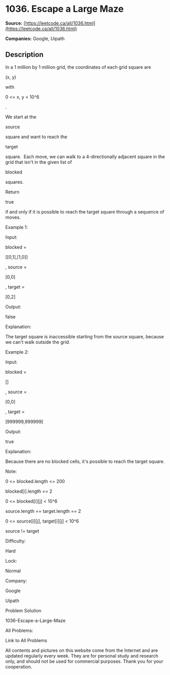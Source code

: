 # 1036. Escape a Large Maze

**Source:** [https://leetcode.ca/all/1036.html](https://leetcode.ca/all/1036.html)

**Companies:** Google, Uipath

## Description

In a 1 million by 1 million grid, the coordinates of each grid square are

(x, y)

with

0 <= x, y < 10^6

.

We start at the

source

square and want to reach the

target

square. 
        Each move, we can walk to a 4-directionally adjacent square in the grid that isn't in
        the given list of

blocked

squares.

Return

true

if and only if it is possible to reach the target square through a
        sequence of moves.

Example 1:

Input:

blocked =

[[0,1],[1,0]]

, source =

[0,0]

, target =

[0,2]

Output:

false

Explanation:

The target square is inaccessible starting from the source square, because we can't walk outside the grid.

Example 2:

Input:

blocked =

[]

, source =

[0,0]

, target =

[999999,999999]

Output:

true

Explanation:

Because there are no blocked cells, it's possible to reach the target square.

Note:

0 <= blocked.length <= 200

blocked[i].length == 2

0 <= blocked[i][j] < 10^6

source.length == target.length == 2

0 <= source[i][j], target[i][j] < 10^6

source != target

Difficulty:

Hard

Lock:

Normal

Company:

Google

Uipath

Problem Solution

1036-Escape-a-Large-Maze

All Problems:

Link to All Problems

All contents and pictures on this website come from the Internet and are updated regularly every week. They are for personal study and research only, and should not be used for commercial purposes. Thank you for your cooperation.


